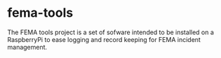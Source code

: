 # fema-tools
The FEMA tools project is a set of sofware intended to be installed on a RaspberryPi to ease logging and record keeping for FEMA incident management.
